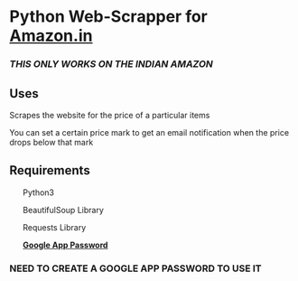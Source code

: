 <h1>Python Web-Scrapper for <a href="https://www.amazon.in/">Amazon.in</a></h1>
<h3><i>THIS ONLY WORKS ON THE INDIAN AMAZON</i></h3>
<h2>Uses</h2>
	<p>Scrapes the website for the price of a particular items</p>
	<p>You can set a certain price mark to get an email notification when the price drops below that mark</p>
<h2>Requirements</h2>
	<ol>Python3</ol>
	<ol>BeautifulSoup Library</ol>
	<ol>Requests Library</ol>
	<ol><a href="https://support.google.com/accounts/answer/185833?hl=en"><b>Google App Password</b></a></ol>


<h3><b>NEED TO CREATE A GOOGLE APP PASSWORD TO USE IT</b></h3>

